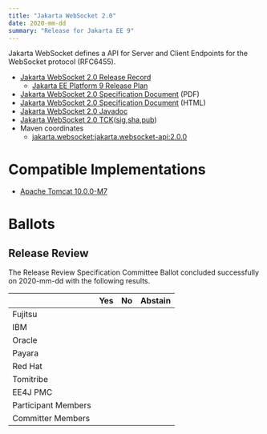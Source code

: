```yaml
---
title: "Jakarta WebSocket 2.0"
date: 2020-mm-dd
summary: "Release for Jakarta EE 9"
---
```

Jakarta WebSocket defines a API for Server and Client Endpoints
for the WebSocket protocol (RFC6455).

* [Jakarta WebSocket 2.0 Release Record](https://projects.eclipse.org/projects/ee4j.websocket/releases/2.0)
  * [Jakarta EE Platform 9 Release Plan](https://eclipse-ee4j.github.io/jakartaee-platform/jakartaee9/JakartaEE9ReleasePlan)
* [Jakarta WebSocket 2.0 Specification Document](./websocket-spec-2.0.pdf) (PDF)
* [Jakarta WebSocket 2.0 Specification Document](./websocket-spec-2.0.html) (HTML)
* [Jakarta WebSocket 2.0 Javadoc](./apidocs)
* [Jakarta WebSocket 2.0 TCK](http://download.eclipse.org/jakartaee/websocket/2.0/websocket-tck-2.0.0.zip)([sig](),[sha](),[pub]())
* Maven coordinates
  * [jakarta.websocket:jakarta.websocket-api:2.0.0](https://search.maven.org/artifact/jakarta.websocket/jakarta.websocket-api/2.0.0/jar)


# Compatible Implementations

* [Apache Tomcat 10.0.0-M7](https://tomcat.apache.org/download-10.cgi)

# Ballots

## Release Review

The Release Review Specification Committee Ballot concluded successfully on 2020-mm-dd with the following results.

|                       |  Yes    | No      | Abstain  |
|-----------------------|---------|---------|----------|
|Fujitsu                |         |         |          |
|IBM                    |         |         |          |
|Oracle                 |         |         |          |
|Payara                 |         |         |          |
|Red Hat                |         |         |          |
|Tomitribe              |         |         |          |
|EE4J PMC               |         |         |          |
|Participant Members    |         |         |          |
|Committer Members      |         |         |          |
